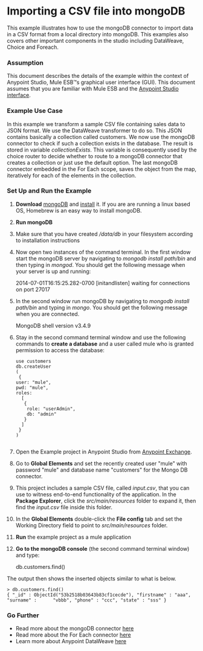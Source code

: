 # Importing a CSV file into mongoDB

This example illustrates how to use the mongoDB connector to import data in a CSV format from a local directory into mongoDB. This examples also covers other important components in the studio including DataWeave, Choice and Foreach.

### Assumption
This document describes the details of the example within the context of Anypoint Studio, Mule ESB™s graphical user interface (GUI). This document assumes that you are familiar with Mule ESB and the [Anypoint Studio interface](http://www.mulesoft.org/documentation/display/current/Anypoint+Studio+Essentials).

### Example Use Case
In this example we transform a sample CSV file containing sales data to JSON format. We use the DataWeave transformer to do so. This JSON contains basically a collection called customers. We now use the mongoDB connector to check if such a collection exists in the database. The result is stored in variable *collectionExists*. This variable is consequently used by the choice router to decide whether to route to a mongoDB connector that creates a collection or just use the default option. The last mongoDB connector embedded in the For Each scope, saves the object from the map, iteratively for each of the elements in the collection.

### Set Up and Run the Example


1.  **Download** [mongoDB](http://www.mongodb.org/downloads) and [install](http://docs.mongodb.org/manual/installation/) it. If you are are running a linux based OS, Homebrew is an easy way to install mongoDB.

1.  **Run mongoDB**             
   
   1.  Make sure that you have created */data/db* in your filesystem according to  installation instructions
   1. Now open two instances of the command terminal. In the first window start the mongoDB server by navigating to *mongodb install path/bin* and then typing in *mongod*. You should get the following message when your server is up and running:
   
        2014-07-01T16:15:25.282-0700 [initandlisten] waiting for connections on port 27017

   1. In the second window run mongoDB by navigating to *mongodb install path/bin* and typing in *mongo*. You should get the following message when you are connected.
         
         MongoDB shell version v3.4.9


1.  Stay in the second command terminal window and use the following commands to **create a database** and a user called mule who is granted permission to access the database:  
	     
	```
	use customers
    db.createUser
    (
     {
	user: "mule",
	pwd: "mule",
	roles:
	  [
       {
    	role: "userAdmin",
    	db: "admin"
       }
      ]
     }
    )


1.  Open the Example project in Anypoint Studio from [Anypoint Exchange](http://www.mulesoft.org/documentation/display/current/Anypoint+Exchange).

1. Go to **Global Elements** and set the recently created user "mule" with password "mule" and database name "customers" for the Mongo DB connector.

1. This project includes a sample CSV file, called *input.csv*, that you can use to witness end-to-end functionality of the application. In the **Package Explorer**, click the *src/main/resources* folder to expand it, then find the *input.csv* file inside this folder.
1. In the **Global Elements** double-click the **File config** tab and set the Working Directory field to point to *src/main/resources* folder.

1. **Run** the example project as a mule application

1. **Go to the mongoDB console** (the second command terminal window) and type:
	
	db.customers.find()
	
The output then shows the inserted objects similar to  what is below.


    > db.customers.find()
    { "_id" : ObjectId("53b2518b03643b83cf1cecde"), "firstname" : "aaa", "surname" :      "vbbb", "phone" : "ccc", "state" : "sss" }

### Go Further
* Read more about the mongoDB connector [here](https://docs.mulesoft.com/mule-user-guide/v/4.0/mongodb-connector)
* Read more about the For Each connector [here](http://www.mulesoft.org/documentation/display/current/Foreach)
* Learn more about Anypoint DataWeave [here](https://developer.mulesoft.com/docs/display/current/DataWeave+Reference+Documentation)

